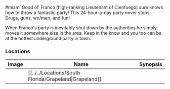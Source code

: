 #miami
Good ol' Franco (high-ranking Lieutenant of Cienfuego) sure knows how to throw a fantastic party! This 24-hour-a-day party never stops. Drugs, guns, wo/men, and fun!   
  
When Franco's party is inevitably shut down by the authorities he simply moves it somewhere else in the area. Keep in the know and you too can be at the hottest underground party in town.

### Locations

| Image | Name   | Synopsis |
| ----- | ------ | -------- |
|       | [[../../Locations/South Florida/Grapeland\|Grapeland]] |         |